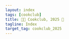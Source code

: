 ```yaml
---
layout: index
tags: [cookclub]
title: 🧑‍🍳 Cookclub, 2025 🍴
tagline: Index
target_tag: cookclub_2025
---
```

